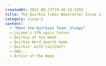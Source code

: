 ```yaml
---
createdAt: 2022-08-23T19:46:15.539Z
title: The Quirkie Times Newsletter Issue 2
category: issue-2
content:
  - "Meet the Quirkies Team: Sleapy"
  - Lajama's SYN-opsis Corner
  - Quirkie of the Week
  - Quirkie Word Search Game
  - Quirkin' with CaliChef!
  - Hmm...
  - Artist of the Week
---
```

